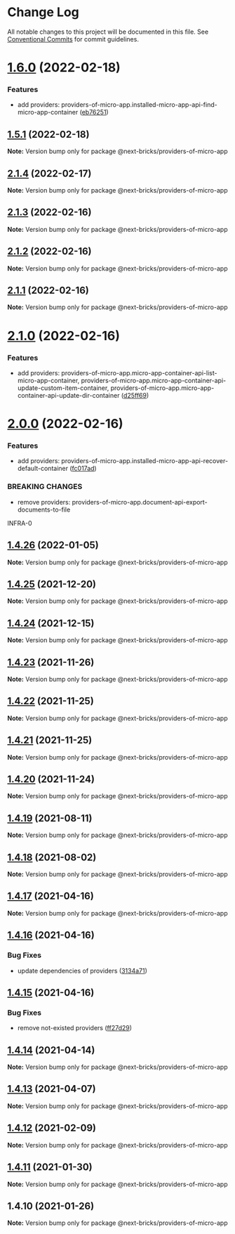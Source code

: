 # Change Log

All notable changes to this project will be documented in this file.
See [Conventional Commits](https://conventionalcommits.org) for commit guidelines.

# [1.6.0](https://github.com/easyops-cn/next-providers/compare/@next-bricks/providers-of-micro-app@1.5.1...@next-bricks/providers-of-micro-app@1.6.0) (2022-02-18)

### Features

- add providers: providers-of-micro-app.installed-micro-app-api-find-micro-app-container ([eb76251](https://github.com/easyops-cn/next-providers/commit/eb76251c351b544e4b2049bf88d743aeba6e2e29))

## [1.5.1](https://github.com/easyops-cn/next-providers/compare/@next-bricks/providers-of-micro-app@2.1.4...@next-bricks/providers-of-micro-app@1.5.1) (2022-02-18)

**Note:** Version bump only for package @next-bricks/providers-of-micro-app

## [2.1.4](https://github.com/easyops-cn/next-providers/compare/@next-bricks/providers-of-micro-app@2.1.3...@next-bricks/providers-of-micro-app@2.1.4) (2022-02-17)

**Note:** Version bump only for package @next-bricks/providers-of-micro-app

## [2.1.3](https://github.com/easyops-cn/next-providers/compare/@next-bricks/providers-of-micro-app@2.1.2...@next-bricks/providers-of-micro-app@2.1.3) (2022-02-16)

**Note:** Version bump only for package @next-bricks/providers-of-micro-app

## [2.1.2](https://github.com/easyops-cn/next-providers/compare/@next-bricks/providers-of-micro-app@2.1.1...@next-bricks/providers-of-micro-app@2.1.2) (2022-02-16)

**Note:** Version bump only for package @next-bricks/providers-of-micro-app

## [2.1.1](https://github.com/easyops-cn/next-providers/compare/@next-bricks/providers-of-micro-app@2.1.0...@next-bricks/providers-of-micro-app@2.1.1) (2022-02-16)

**Note:** Version bump only for package @next-bricks/providers-of-micro-app

# [2.1.0](https://github.com/easyops-cn/next-providers/compare/@next-bricks/providers-of-micro-app@2.0.0...@next-bricks/providers-of-micro-app@2.1.0) (2022-02-16)

### Features

- add providers: providers-of-micro-app.micro-app-container-api-list-micro-app-container, providers-of-micro-app.micro-app-container-api-update-custom-item-container, providers-of-micro-app.micro-app-container-api-update-dir-container ([d25ff69](https://github.com/easyops-cn/next-providers/commit/d25ff690d51ad0c51cd99283af840d31973d8eab))

# [2.0.0](https://github.com/easyops-cn/next-providers/compare/@next-bricks/providers-of-micro-app@1.4.26...@next-bricks/providers-of-micro-app@2.0.0) (2022-02-16)

### Features

- add providers: providers-of-micro-app.installed-micro-app-api-recover-default-container ([fc017ad](https://github.com/easyops-cn/next-providers/commit/fc017ad1c2b3ec43002f74174e5fc036ae78c2b8))

### BREAKING CHANGES

- remove providers: providers-of-micro-app.document-api-export-documents-to-file

INFRA-0

## [1.4.26](https://github.com/easyops-cn/next-providers/compare/@next-bricks/providers-of-micro-app@1.4.25...@next-bricks/providers-of-micro-app@1.4.26) (2022-01-05)

**Note:** Version bump only for package @next-bricks/providers-of-micro-app

## [1.4.25](https://github.com/easyops-cn/next-providers/compare/@next-bricks/providers-of-micro-app@1.4.24...@next-bricks/providers-of-micro-app@1.4.25) (2021-12-20)

**Note:** Version bump only for package @next-bricks/providers-of-micro-app

## [1.4.24](https://github.com/easyops-cn/next-providers/compare/@next-bricks/providers-of-micro-app@1.4.23...@next-bricks/providers-of-micro-app@1.4.24) (2021-12-15)

**Note:** Version bump only for package @next-bricks/providers-of-micro-app

## [1.4.23](https://github.com/easyops-cn/next-providers/compare/@next-bricks/providers-of-micro-app@1.4.22...@next-bricks/providers-of-micro-app@1.4.23) (2021-11-26)

**Note:** Version bump only for package @next-bricks/providers-of-micro-app

## [1.4.22](https://github.com/easyops-cn/next-providers/compare/@next-bricks/providers-of-micro-app@1.4.21...@next-bricks/providers-of-micro-app@1.4.22) (2021-11-25)

**Note:** Version bump only for package @next-bricks/providers-of-micro-app

## [1.4.21](https://github.com/easyops-cn/next-providers/compare/@next-bricks/providers-of-micro-app@1.4.20...@next-bricks/providers-of-micro-app@1.4.21) (2021-11-25)

**Note:** Version bump only for package @next-bricks/providers-of-micro-app

## [1.4.20](https://github.com/easyops-cn/next-providers/compare/@next-bricks/providers-of-micro-app@1.4.19...@next-bricks/providers-of-micro-app@1.4.20) (2021-11-24)

**Note:** Version bump only for package @next-bricks/providers-of-micro-app

## [1.4.19](https://github.com/easyops-cn/next-providers/compare/@next-bricks/providers-of-micro-app@1.4.18...@next-bricks/providers-of-micro-app@1.4.19) (2021-08-11)

**Note:** Version bump only for package @next-bricks/providers-of-micro-app

## [1.4.18](https://github.com/easyops-cn/next-providers/compare/@next-bricks/providers-of-micro-app@1.4.17...@next-bricks/providers-of-micro-app@1.4.18) (2021-08-02)

**Note:** Version bump only for package @next-bricks/providers-of-micro-app

## [1.4.17](https://github.com/easyops-cn/next-providers/compare/@next-bricks/providers-of-micro-app@1.4.16...@next-bricks/providers-of-micro-app@1.4.17) (2021-04-16)

**Note:** Version bump only for package @next-bricks/providers-of-micro-app

## [1.4.16](https://github.com/easyops-cn/next-providers/compare/@next-bricks/providers-of-micro-app@1.4.15...@next-bricks/providers-of-micro-app@1.4.16) (2021-04-16)

### Bug Fixes

- update dependencies of providers ([3134a71](https://github.com/easyops-cn/next-providers/commit/3134a71758f1ec4e9a0b5423e3f78d39e46bb196))

## [1.4.15](https://github.com/easyops-cn/next-providers/compare/@next-bricks/providers-of-micro-app@1.4.14...@next-bricks/providers-of-micro-app@1.4.15) (2021-04-16)

### Bug Fixes

- remove not-existed providers ([ff27d29](https://github.com/easyops-cn/next-providers/commit/ff27d29da3ac8036c5bd51b5d60f95a882af0604))

## [1.4.14](https://github.com/easyops-cn/next-providers/compare/@next-bricks/providers-of-micro-app@1.4.13...@next-bricks/providers-of-micro-app@1.4.14) (2021-04-14)

**Note:** Version bump only for package @next-bricks/providers-of-micro-app

## [1.4.13](https://github.com/easyops-cn/next-providers/compare/@next-bricks/providers-of-micro-app@1.4.12...@next-bricks/providers-of-micro-app@1.4.13) (2021-04-07)

**Note:** Version bump only for package @next-bricks/providers-of-micro-app

## [1.4.12](https://github.com/easyops-cn/next-providers/compare/@next-bricks/providers-of-micro-app@1.4.11...@next-bricks/providers-of-micro-app@1.4.12) (2021-02-09)

**Note:** Version bump only for package @next-bricks/providers-of-micro-app

## [1.4.11](https://github.com/easyops-cn/next-providers/compare/@next-bricks/providers-of-micro-app@1.4.10...@next-bricks/providers-of-micro-app@1.4.11) (2021-01-30)

**Note:** Version bump only for package @next-bricks/providers-of-micro-app

## 1.4.10 (2021-01-26)

**Note:** Version bump only for package @next-bricks/providers-of-micro-app
